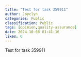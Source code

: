 ```yaml
---
title: "Test for task 359911"
author: Joyclyn
categories: Public
classification: Public
tags: [opinion,quality-assurance]
date: 2024-10-08 01:41:16 
likes: 0
---
```


Test for task 359911